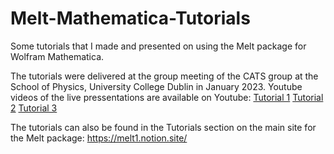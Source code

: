 # Melt-Mathematica-Tutorials
Some tutorials that I made and presented on using the Melt package for Wolfram Mathematica.

The tutorials were delivered at the group meeting of the CATS group at the School of Physics, University College Dublin in January 2023. Youtube videos of the live pressentations are available on Youtube:
[Tutorial 1](https://youtu.be/Q3uOhQKfkJQ)
[Tutorial 2](https://youtu.be/JKcrJv_6EKY)
[Tutorial 3](https://youtu.be/TAmN3yAslXQ)

The tutorials can also be found in the Tutorials section on the main site for the Melt package: https://melt1.notion.site/
